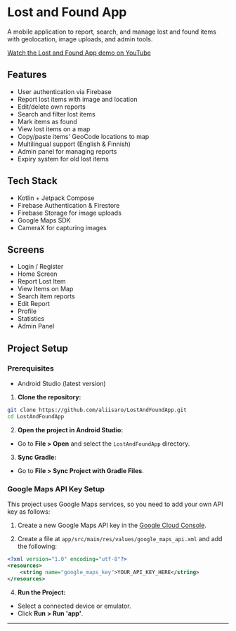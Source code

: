 # Lost and Found App

A mobile application to report, search, and manage lost and found items with geolocation, image uploads, and admin tools.

[Watch the Lost and Found App demo on YouTube](https://www.youtube.com/watch?v=7ez7mB4x1yM)

## Features
- User authentication via Firebase
- Report lost items with image and location
- Edit/delete own reports
- Search and filter lost items
- Mark items as found
- View lost items on a map
- Copy/paste items' GeoCode locations to map
- Multilingual support (English & Finnish)
- Admin panel for managing reports
- Expiry system for old lost items

## Tech Stack
- Kotlin + Jetpack Compose
- Firebase Authentication & Firestore
- Firebase Storage for image uploads
- Google Maps SDK
- CameraX for capturing images

## Screens
- Login / Register
- Home Screen
- Report Lost Item
- View Items on Map
- Search item reports
- Edit Report
- Profile
- Statistics
- Admin Panel

## Project Setup

### Prerequisites
- Android Studio (latest version)

1. **Clone the repository:**

```bash
git clone https://github.com/aliisaro/LostAndFoundApp.git
cd LostAndFoundApp
```

2. **Open the project in Android Studio:**

- Go to **File > Open** and select the `LostAndFoundApp` directory.

3. **Sync Gradle:**

- Go to **File > Sync Project with Gradle Files**.

### Google Maps API Key Setup

This project uses Google Maps services, so you need to add your own API key as follows:

1. Create a new Google Maps API key in the [Google Cloud Console](https://console.cloud.google.com/apis/credentials).

2. Create a file at `app/src/main/res/values/google_maps_api.xml` and add the following:

```xml
<?xml version="1.0" encoding="utf-8"?>
<resources>
    <string name="google_maps_key">YOUR_API_KEY_HERE</string>
</resources>
```

4. **Run the Project:**

- Select a connected device or emulator.
- Click **Run > Run 'app'**.
---
